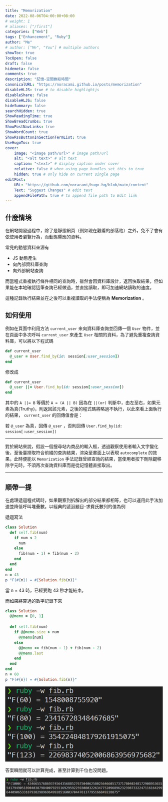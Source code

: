 ```yaml
---
title: "Memorization"
date: 2022-08-06T04:00:00+08:00
# weight: 1
# aliases: ["/first"]
categories: ["Web"]
tags: ["Enhancement", "Ruby"]
author: "Me"
# author: ["Me", "You"] # multiple authors
showToc: true
TocOpen: false
draft: false
hidemeta: false
comments: true
description: "記憶-空間換取時間"
canonicalURL: "https://noracami.github.io/posts/memorization"
disableHLJS: true # to disable highlightjs
disableShare: false
disableHLJS: false
hideSummary: false
searchHidden: true
ShowReadingTime: true
ShowBreadCrumbs: true
ShowPostNavLinks: true
ShowWordCount: true
ShowRssButtonInSectionTermList: true
UseHugoToc: true
cover:
    image: "<image path/url>" # image path/url
    alt: "<alt text>" # alt text
    caption: "<text>" # display caption under cover
    relative: false # when using page bundles set this to true
    hidden: true # only hide on current single page
editPost:
    URL: "https://github.com/noracami/hugo-hq/blob/main/content"
    Text: "Suggest Changes" # edit text
    appendFilePath: true # to append file path to Edit link
---
```


## 什麼情境

在網站開發過程中，除了是靜態網頁（例如現在觀看的部落格）之外，免不了會有依使用者瀏覽行為，而動態響應的資料。

常見的動態資料來源有

- JS 動態產生
- 向內部資料庫查詢
- 向外部網站查詢

而當程式重複執行條件相同的查詢時，雖然會因資料庫設計，返回快取結果，但如果能在本地確認這筆查詢已經做過，並直接讀取，即可加速網站讀取的速度。

這種記錄執行結果並在之後可以重複讀取的手法便稱為 **Memorization** 。

## 如何使用

例如在頁面中利用方法 `current_user` 來向資料庫查詢並回傳一個 `User` 物件，並在頁面中多次呼叫 `current_user` 來產生 `User` 相關的資料，為了避免重複查詢資料庫，可以將以下程式碼

```ruby
def current_user
  @_user = User.find_by(id: session[:user_session])
end
```

修改成

```ruby
def current_user
  @_user ||= User.find_by(id: session[:user_session])
end
```

其中的 `A ||= B` 等價於 `A = (A || B)`
因為在 `||(or)` 判斷中，由左至右，如果元素為真(Truthy)，則返回該元素，之後的程式碼將略過不執行，以此來看上面執行的結果， `current_user` 的回傳值會是：

若 `@_user` 為真，回傳 `@_user` ，否則回傳 `User.find_by(id: session[:user_session])`

---

對於網站來說，假設一個搜尋站內商品的輸入框，透過觀察使用者輸入文字變化後，至後臺撈取符合前綴的查詢結果，渲染至畫面上以表現 `autocomplete` 的效果。此時便能以 `Memorization` 手法記錄曾經查詢的結果，當使用者按下刪除鍵移除字元時，不須再次查詢資料庫而是從記憶體直接取出。

---

## 順帶一提

在處理遞迴程式碼時，如果觀察到拆解出的部分結果都相等，也可以運用此手法加速並降低呼叫堆疊數。以經典的遞迴題目-求費氏數列的值為例

遞迴寫法

```ruby
class Solution
  def self.fib(num)
    if num < 2
      num
    else
      fib(num - 1) + fib(num - 2)
    end
  end
end
n = 43
p "F(#{n}) = #{Solution.fib(n)}"
```

當 n = 43 時，已經要跑 43 秒才能結束。

而如果將算過的數字記錄下來

```ruby
class Solution
  @@memo = [0, 1]

  def self.fib(num)
    if @@memo.size > num
      @@memo[num]
    else
      @@memo << fib(num - 1) + fib(num - 2)
      @@memo.last
    end
  end
end
n = 60
p "F(#{n}) = #{Solution.fib(n)}"
```

![alt](result1.png)

答案瞬間就可以計算完成，甚至計算到千位也沒問題。

![alt](result2.png)
